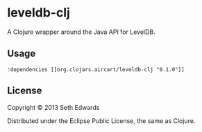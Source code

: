 # leveldb-clj

A Clojure wrapper around the Java API for LevelDB.

## Usage

    :dependencies [[org.clojars.aircart/leveldb-clj "0.1.0"]]

## License

Copyright © 2013 Seth Edwards

Distributed under the Eclipse Public License, the same as Clojure.
